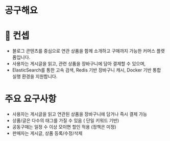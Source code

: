 # 공구해요
# 📢 컨셉
- 블로그 콘텐츠를 중심으로 연관 상품을 함께 소개하고 구매까지 가능한 커머스 플랫폼입니다.
- 사용자는 게시글을 읽고, 관련 상품을 장바구니에 담아 결제할 수 있으며,
- ElasticSearch를 통한 고속 검색, Redis 기반 장바구니 캐시, Docker 기반 통합 실행 환경을 지원합니다.


#  주요 요구사항
- 사용자는 게시글을 읽고 연관된 상품을 장바구니에 담거나 즉시 결제 가능
- 상품/글은 다수의 태그를 가질 수 있음 ( 단일 키워드 기반)
- 공동구매는 일정 수 이상 모이면 할인 적용 (정책은 미정)
- 판매자는 게시글, 상품  등록/수정/삭제


